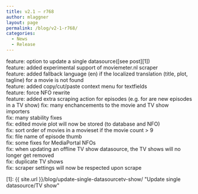 ```yaml
---
title: v2.1 – r768
author: mlaggner
layout: page
permalink: /blog/v2-1-r768/
categories:
  - News
  - Release
---
```

feature: option to update a single datasource([see post][1])  
feature: added experimental support of moviemeter.nl scraper  
feature: added fallback language (en) if the localized translation (title, plot, tagline) for a movie is not found  
feature: added copy/cut/paste context menu for textfields  
feature: force NFO rewrite  
feature: added extra scraping action for episodes (e.g. for are new episodes in a TV show)  <!--more-->
fix: many enchancements to the movie and TV show importers  
fix: many stability fixes  
fix: edited movie plot will now be stored (to database and NFO)  
fix: sort order of movies in a movieset if the movie count > 9  
fix: file name of episode thumb  
fix: some fixes for MediaPortal NFOs  
fix: when updating an offline TV show datasource, the TV shows will no longer get removed  
fix: duplicate TV shows  
fix: scraper settings will now be respected upon scrape

 [1]: {{ site.url }}/blog/update-single-datasourcetv-show/ "Update single datasource/TV show"
